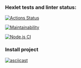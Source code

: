### Hexlet tests and linter status:
[![Actions Status](https://github.com/ArtemMalafeev/frontend-project-lvl1/workflows/hexlet-check/badge.svg)](https://github.com/ArtemMalafeev/frontend-project-lvl1/actions)

[![Maintainability](https://api.codeclimate.com/v1/badges/ff85f8e280da46e9b0c4/maintainability)](https://codeclimate.com/github/ArtemMalafeev/frontend-project-lvl1/maintainability)

[![Node.js CI](https://github.com/ArtemMalafeev/frontend-project-lvl1/actions/workflows/nodejs.yml/badge.svg)](https://github.com/ArtemMalafeev/frontend-project-lvl1/actions/workflows/nodejs.yml)

### Install project
[![asciicast](https://asciinema.org/a/kAd54gzlUVCGlU6vJutXLtZVF.svg)](https://asciinema.org/a/kAd54gzlUVCGlU6vJutXLtZVF)